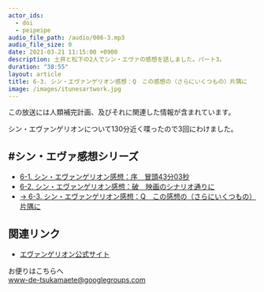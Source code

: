 ```yaml
---
actor_ids:
  - doi
  - peipeipe
audio_file_path: /audio/006-3.mp3
audio_file_size: 0
date: 2021-03-21 11:15:00 +0900
description: 土井と松下の2人でシン・エヴァの感想を話しました。パート3。
duration: "38:55"
layout: article
title: 6-3. シン・エヴァンゲリオン感想：Q　この感想の（さらにいくつもの）片隅に
image: /images/itunesartwork.jpg
---
```

この放送には人類補完計画、及びそれに関連した情報が含まれています。


シン・エヴァンゲリオンについて130分近く喋ったので3回にわけました。


## #シン・エヴァ感想シリーズ
- [6-1. シン・エヴァンゲリオン感想：序　冒頭43分03秒](https://www-de-tsukamaete.github.io/episode/6-1)
- [6-2. シン・エヴァンゲリオン感想：破　映画のシナリオ通りに](https://www-de-tsukamaete.github.io/episode/6-2)
- [→ 6-3. シン・エヴァンゲリオン感想：Q　この感想の（さらにいくつもの）片隅に](https://www-de-tsukamaete.github.io/episode/6-3)


## 関連リンク
- [エヴァンゲリオン公式サイト](https://www.evangelion.co.jp/)

お便りはこちらへ<br/>
www-de-tsukamaete@googlegroups.com
